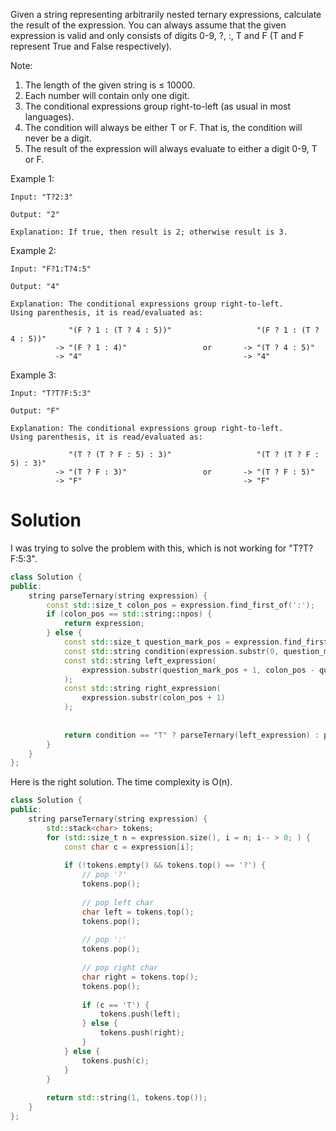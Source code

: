 Given a string representing arbitrarily nested ternary expressions, calculate the result of the expression. You can always assume that the given expression is valid and only consists of digits 0-9, ?, :, T and F (T and F represent True and False respectively).

Note:

1. The length of the given string is ≤ 10000.
2. Each number will contain only one digit.
3. The conditional expressions group right-to-left (as usual in most languages).
4. The condition will always be either T or F. That is, the condition will never be a digit.
5. The result of the expression will always evaluate to either a digit 0-9, T or F.

Example 1:

```
Input: "T?2:3"

Output: "2"

Explanation: If true, then result is 2; otherwise result is 3.
```

Example 2:

```
Input: "F?1:T?4:5"

Output: "4"

Explanation: The conditional expressions group right-to-left. 
Using parenthesis, it is read/evaluated as:

             "(F ? 1 : (T ? 4 : 5))"                   "(F ? 1 : (T ? 4 : 5))"
          -> "(F ? 1 : 4)"                 or       -> "(T ? 4 : 5)"
          -> "4"                                    -> "4"
```

Example 3:

```
Input: "T?T?F:5:3"

Output: "F"

Explanation: The conditional expressions group right-to-left. 
Using parenthesis, it is read/evaluated as:

             "(T ? (T ? F : 5) : 3)"                   "(T ? (T ? F : 5) : 3)"
          -> "(T ? F : 3)"                 or       -> "(T ? F : 5)"
          -> "F"                                    -> "F"
```

# Solution

I was trying to solve the problem with this, which is not working for "T?T?F:5:3".

```cpp
class Solution {
public:
    string parseTernary(string expression) {
        const std::size_t colon_pos = expression.find_first_of(':');
        if (colon_pos == std::string::npos) {
            return expression;
        } else {
            const std::size_t question_mark_pos = expression.find_first_of('?');
            const std::string condition(expression.substr(0, question_mark_pos));
            const std::string left_expression(
                expression.substr(question_mark_pos + 1, colon_pos - question_mark_pos -1 )
            );
            const std::string right_expression(
                expression.substr(colon_pos + 1)
            );
            
            
            return condition == "T" ? parseTernary(left_expression) : parseTernary(right_expression);
        }
    }
};
```

Here is the right solution. The time complexity is O(n).

```cpp
class Solution {
public:
    string parseTernary(string expression) {
        std::stack<char> tokens;
        for (std::size_t n = expression.size(), i = n; i-- > 0; ) {
            const char c = expression[i];
            
            if (!tokens.empty() && tokens.top() == '?') {
                // pop '?'
                tokens.pop();
                
                // pop left char
                char left = tokens.top();
                tokens.pop(); 
                
                // pop ':'
                tokens.pop(); 
                
                // pop right char
                char right = tokens.top();
                tokens.pop(); 
                
                if (c == 'T') {
                    tokens.push(left);
                } else {
                    tokens.push(right);
                }
            } else {
                tokens.push(c);
            }
        }
        
        return std::string(1, tokens.top());
    }
};
```







